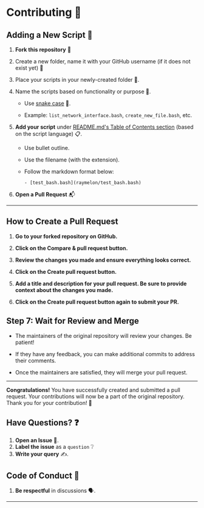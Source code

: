 # Contributing 🚀

## Adding a New Script 📝

1. **Fork this repository** 🍴
2. Create a new folder, name it with your GitHub username (if it does not exist yet) 📁
3. Place your scripts in your newly-created folder 📂.
4. Name the scripts based on functionality or purpose 📝.

   - Use [snake case](https://en.wikipedia.org/wiki/Snake_case) 🐍.

   - Example: `list_network_interface.bash`, `create_new_file.bash`, etc.

5. **Add your script** under [README.md's Table of Contents section](#table-of-contents) (based on the script language) 📋.

   - Use bullet outline.

   - Use the filename (with the extension).

   - Follow the markdown format below:

     ```
     - [test_bash.bash](raymelon/test_bash.bash)
     ```

6. **Open a Pull Request** 📬


---
## How to Create a Pull Request

1. **Go to your forked repository on GitHub.**

2. **Click on the Compare & pull request button.**
   
3. **Review the changes you made and ensure everything looks correct.**

4. **Click on the Create pull request button.**

5. **Add a title and description for your pull request. Be sure to provide context about the changes you made.**

6. **Click on the Create pull request button again to submit your PR.**

## Step 7: Wait for Review and Merge

- The maintainers of the original repository will review your changes. Be patient!

- If they have any feedback, you can make additional commits to address their comments.

- Once the maintainers are satisfied, they will merge your pull request.

---

**Congratulations!** You have successfully created and submitted a pull request. Your contributions will now be a part of the original repository. Thank you for your contribution! 🎉


## Have Questions? ❓

1. **Open an Issue** 📌.
2. **Label the issue** as a `question` ❔
3. **Write your query** ✍️.

## Code of Conduct 🤝

1. **Be respectful** in discussions 🗣️.

---